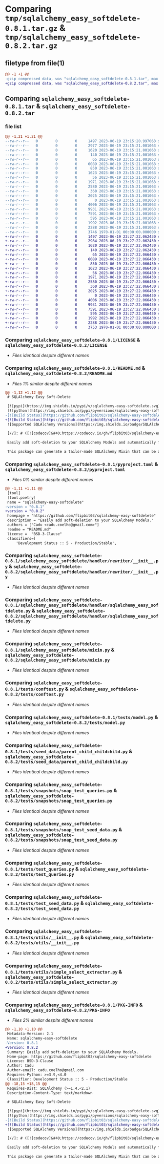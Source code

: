 # Comparing `tmp/sqlalchemy_easy_softdelete-0.8.1.tar.gz` & `tmp/sqlalchemy_easy_softdelete-0.8.2.tar.gz`

## filetype from file(1)

```diff
@@ -1 +1 @@
-gzip compressed data, was "sqlalchemy_easy_softdelete-0.8.1.tar", max compression
+gzip compressed data, was "sqlalchemy_easy_softdelete-0.8.2.tar", max compression
```

## Comparing `sqlalchemy_easy_softdelete-0.8.1.tar` & `sqlalchemy_easy_softdelete-0.8.2.tar`

### file list

```diff
@@ -1,21 +1,21 @@
--rw-r--r--   0        0        0     1497 2023-06-19 23:15:20.997063 sqlalchemy_easy_softdelete-0.8.1/LICENSE
--rw-r--r--   0        0        0     2977 2023-06-19 23:15:21.001063 sqlalchemy_easy_softdelete-0.8.1/README.md
--rw-r--r--   0        0        0     1620 2023-06-19 23:15:21.001063 sqlalchemy_easy_softdelete-0.8.1/pyproject.toml
--rw-r--r--   0        0        0      140 2023-06-19 23:15:21.001063 sqlalchemy_easy_softdelete-0.8.1/sqlalchemy_easy_softdelete/__init__.py
--rw-r--r--   0        0        0       65 2023-06-19 23:15:21.001063 sqlalchemy_easy_softdelete-0.8.1/sqlalchemy_easy_softdelete/handler/__init__.py
--rw-r--r--   0        0        0     6089 2023-06-19 23:15:21.001063 sqlalchemy_easy_softdelete-0.8.1/sqlalchemy_easy_softdelete/handler/rewriter/__init__.py
--rw-r--r--   0        0        0      850 2023-06-19 23:15:21.001063 sqlalchemy_easy_softdelete-0.8.1/sqlalchemy_easy_softdelete/handler/sqlalchemy_easy_softdelete.py
--rw-r--r--   0        0        0     1623 2023-06-19 23:15:21.001063 sqlalchemy_easy_softdelete-0.8.1/sqlalchemy_easy_softdelete/mixin.py
--rw-r--r--   0        0        0       56 2023-06-19 23:15:21.001063 sqlalchemy_easy_softdelete-0.8.1/tests/__init__.py
--rw-r--r--   0        0        0     1971 2023-06-19 23:15:21.001063 sqlalchemy_easy_softdelete-0.8.1/tests/conftest.py
--rw-r--r--   0        0        0     2580 2023-06-19 23:15:21.001063 sqlalchemy_easy_softdelete-0.8.1/tests/model.py
--rw-r--r--   0        0        0      360 2023-06-19 23:15:21.001063 sqlalchemy_easy_softdelete-0.8.1/tests/seed_data/__init__.py
--rw-r--r--   0        0        0     2025 2023-06-19 23:15:21.001063 sqlalchemy_easy_softdelete-0.8.1/tests/seed_data/parent_child_childchild.py
--rw-r--r--   0        0        0        0 2023-06-19 23:15:21.001063 sqlalchemy_easy_softdelete-0.8.1/tests/snapshots/__init__.py
--rw-r--r--   0        0        0     4006 2023-06-19 23:15:21.001063 sqlalchemy_easy_softdelete-0.8.1/tests/snapshots/snap_test_queries.py
--rw-r--r--   0        0        0     9931 2023-06-19 23:15:21.001063 sqlalchemy_easy_softdelete-0.8.1/tests/snapshots/snap_test_seed_data.py
--rw-r--r--   0        0        0     7591 2023-06-19 23:15:21.001063 sqlalchemy_easy_softdelete-0.8.1/tests/test_queries.py
--rw-r--r--   0        0        0      595 2023-06-19 23:15:21.001063 sqlalchemy_easy_softdelete-0.8.1/tests/test_seed_data.py
--rw-r--r--   0        0        0     1992 2023-06-19 23:15:21.001063 sqlalchemy_easy_softdelete-0.8.1/tests/utils/__init__.py
--rw-r--r--   0        0        0     2288 2023-06-19 23:15:21.001063 sqlalchemy_easy_softdelete-0.8.1/tests/utils/simple_select_extractor.py
--rw-r--r--   0        0        0     3746 1970-01-01 00:00:00.000000 sqlalchemy_easy_softdelete-0.8.1/PKG-INFO
+-rw-r--r--   0        0        0     1497 2023-06-19 23:27:22.062430 sqlalchemy_easy_softdelete-0.8.2/LICENSE
+-rw-r--r--   0        0        0     2984 2023-06-19 23:27:22.062430 sqlalchemy_easy_softdelete-0.8.2/README.md
+-rw-r--r--   0        0        0     1620 2023-06-19 23:27:22.062430 sqlalchemy_easy_softdelete-0.8.2/pyproject.toml
+-rw-r--r--   0        0        0      140 2023-06-19 23:27:22.062430 sqlalchemy_easy_softdelete-0.8.2/sqlalchemy_easy_softdelete/__init__.py
+-rw-r--r--   0        0        0       65 2023-06-19 23:27:22.066430 sqlalchemy_easy_softdelete-0.8.2/sqlalchemy_easy_softdelete/handler/__init__.py
+-rw-r--r--   0        0        0     6089 2023-06-19 23:27:22.066430 sqlalchemy_easy_softdelete-0.8.2/sqlalchemy_easy_softdelete/handler/rewriter/__init__.py
+-rw-r--r--   0        0        0      850 2023-06-19 23:27:22.066430 sqlalchemy_easy_softdelete-0.8.2/sqlalchemy_easy_softdelete/handler/sqlalchemy_easy_softdelete.py
+-rw-r--r--   0        0        0     1623 2023-06-19 23:27:22.066430 sqlalchemy_easy_softdelete-0.8.2/sqlalchemy_easy_softdelete/mixin.py
+-rw-r--r--   0        0        0       56 2023-06-19 23:27:22.066430 sqlalchemy_easy_softdelete-0.8.2/tests/__init__.py
+-rw-r--r--   0        0        0     1971 2023-06-19 23:27:22.066430 sqlalchemy_easy_softdelete-0.8.2/tests/conftest.py
+-rw-r--r--   0        0        0     2580 2023-06-19 23:27:22.066430 sqlalchemy_easy_softdelete-0.8.2/tests/model.py
+-rw-r--r--   0        0        0      360 2023-06-19 23:27:22.066430 sqlalchemy_easy_softdelete-0.8.2/tests/seed_data/__init__.py
+-rw-r--r--   0        0        0     2025 2023-06-19 23:27:22.066430 sqlalchemy_easy_softdelete-0.8.2/tests/seed_data/parent_child_childchild.py
+-rw-r--r--   0        0        0        0 2023-06-19 23:27:22.066430 sqlalchemy_easy_softdelete-0.8.2/tests/snapshots/__init__.py
+-rw-r--r--   0        0        0     4006 2023-06-19 23:27:22.066430 sqlalchemy_easy_softdelete-0.8.2/tests/snapshots/snap_test_queries.py
+-rw-r--r--   0        0        0     9931 2023-06-19 23:27:22.066430 sqlalchemy_easy_softdelete-0.8.2/tests/snapshots/snap_test_seed_data.py
+-rw-r--r--   0        0        0     7591 2023-06-19 23:27:22.066430 sqlalchemy_easy_softdelete-0.8.2/tests/test_queries.py
+-rw-r--r--   0        0        0      595 2023-06-19 23:27:22.066430 sqlalchemy_easy_softdelete-0.8.2/tests/test_seed_data.py
+-rw-r--r--   0        0        0     1992 2023-06-19 23:27:22.066430 sqlalchemy_easy_softdelete-0.8.2/tests/utils/__init__.py
+-rw-r--r--   0        0        0     2288 2023-06-19 23:27:22.066430 sqlalchemy_easy_softdelete-0.8.2/tests/utils/simple_select_extractor.py
+-rw-r--r--   0        0        0     3753 1970-01-01 00:00:00.000000 sqlalchemy_easy_softdelete-0.8.2/PKG-INFO
```

### Comparing `sqlalchemy_easy_softdelete-0.8.1/LICENSE` & `sqlalchemy_easy_softdelete-0.8.2/LICENSE`

 * *Files identical despite different names*

### Comparing `sqlalchemy_easy_softdelete-0.8.1/README.md` & `sqlalchemy_easy_softdelete-0.8.2/README.md`

 * *Files 1% similar despite different names*

```diff
@@ -1,12 +1,12 @@
 # SQLAlchemy Easy Soft-Delete
 
 [![pypi](https://img.shields.io/pypi/v/sqlalchemy-easy-softdelete.svg)](https://pypi.org/project/sqlalchemy-easy-softdelete/)
 [![python](https://img.shields.io/pypi/pyversions/sqlalchemy-easy-softdelete.svg)](https://pypi.org/project/sqlalchemy-easy-softdelete/)
-[![Build Status](https://github.com/flipbit03/sqlalchemy-easy-softdelete/actions/workflows/test.yml/badge.svg)](https://github.com/flipbit03/sqlalchemy-easy-softdelete/actions/workflows/test.yml)
+[![Build Status](https://github.com/flipbit03/sqlalchemy-easy-softdelete/actions/workflows/test_matrix.yml/badge.svg)](https://github.com/flipbit03/sqlalchemy-easy-softdelete/actions/workflows/test.yml)
 ![Supported SQLAlchemy Versions](https://img.shields.io/badge/SQLAlchemy-1.4%20%2F%202.0-brightgreen)
 
 [//]: # ([![codecov]&#40;https://codecov.io/gh/flipbit03/sqlalchemy-easy-softdelete/branch/main/graphs/badge.svg&#41;]&#40;https://codecov.io/github/flipbit03/sqlalchemy-easy-softdelete&#41;)
 
 Easily add soft-deletion to your SQLAlchemy Models and automatically filter out soft-deleted objects from your queries and relationships.
 
 This package can generate a tailor-made SQLAlchemy Mixin that can be added to your SQLAlchemy Models, making them contain a field that, when set, will mark the entity as being soft-deleted.
```

### Comparing `sqlalchemy_easy_softdelete-0.8.1/pyproject.toml` & `sqlalchemy_easy_softdelete-0.8.2/pyproject.toml`

 * *Files 0% similar despite different names*

```diff
@@ -1,11 +1,11 @@
 [tool]
 [tool.poetry]
 name = "sqlalchemy-easy-softdelete"
-version = "0.8.1"
+version = "0.8.2"
 homepage = "https://github.com/flipbit03/sqlalchemy-easy-softdelete"
 description = "Easily add soft-deletion to your SQLAlchemy Models."
 authors = ["Cadu <cadu.coelho@gmail.com>"]
 readme = "README.md"
 license =  "BSD-3-Clause"
 classifiers=[
     'Development Status :: 5 - Production/Stable',
```

### Comparing `sqlalchemy_easy_softdelete-0.8.1/sqlalchemy_easy_softdelete/handler/rewriter/__init__.py` & `sqlalchemy_easy_softdelete-0.8.2/sqlalchemy_easy_softdelete/handler/rewriter/__init__.py`

 * *Files identical despite different names*

### Comparing `sqlalchemy_easy_softdelete-0.8.1/sqlalchemy_easy_softdelete/handler/sqlalchemy_easy_softdelete.py` & `sqlalchemy_easy_softdelete-0.8.2/sqlalchemy_easy_softdelete/handler/sqlalchemy_easy_softdelete.py`

 * *Files identical despite different names*

### Comparing `sqlalchemy_easy_softdelete-0.8.1/sqlalchemy_easy_softdelete/mixin.py` & `sqlalchemy_easy_softdelete-0.8.2/sqlalchemy_easy_softdelete/mixin.py`

 * *Files identical despite different names*

### Comparing `sqlalchemy_easy_softdelete-0.8.1/tests/conftest.py` & `sqlalchemy_easy_softdelete-0.8.2/tests/conftest.py`

 * *Files identical despite different names*

### Comparing `sqlalchemy_easy_softdelete-0.8.1/tests/model.py` & `sqlalchemy_easy_softdelete-0.8.2/tests/model.py`

 * *Files identical despite different names*

### Comparing `sqlalchemy_easy_softdelete-0.8.1/tests/seed_data/parent_child_childchild.py` & `sqlalchemy_easy_softdelete-0.8.2/tests/seed_data/parent_child_childchild.py`

 * *Files identical despite different names*

### Comparing `sqlalchemy_easy_softdelete-0.8.1/tests/snapshots/snap_test_queries.py` & `sqlalchemy_easy_softdelete-0.8.2/tests/snapshots/snap_test_queries.py`

 * *Files identical despite different names*

### Comparing `sqlalchemy_easy_softdelete-0.8.1/tests/snapshots/snap_test_seed_data.py` & `sqlalchemy_easy_softdelete-0.8.2/tests/snapshots/snap_test_seed_data.py`

 * *Files identical despite different names*

### Comparing `sqlalchemy_easy_softdelete-0.8.1/tests/test_queries.py` & `sqlalchemy_easy_softdelete-0.8.2/tests/test_queries.py`

 * *Files identical despite different names*

### Comparing `sqlalchemy_easy_softdelete-0.8.1/tests/test_seed_data.py` & `sqlalchemy_easy_softdelete-0.8.2/tests/test_seed_data.py`

 * *Files identical despite different names*

### Comparing `sqlalchemy_easy_softdelete-0.8.1/tests/utils/__init__.py` & `sqlalchemy_easy_softdelete-0.8.2/tests/utils/__init__.py`

 * *Files identical despite different names*

### Comparing `sqlalchemy_easy_softdelete-0.8.1/tests/utils/simple_select_extractor.py` & `sqlalchemy_easy_softdelete-0.8.2/tests/utils/simple_select_extractor.py`

 * *Files identical despite different names*

### Comparing `sqlalchemy_easy_softdelete-0.8.1/PKG-INFO` & `sqlalchemy_easy_softdelete-0.8.2/PKG-INFO`

 * *Files 2% similar despite different names*

```diff
@@ -1,10 +1,10 @@
 Metadata-Version: 2.1
 Name: sqlalchemy-easy-softdelete
-Version: 0.8.1
+Version: 0.8.2
 Summary: Easily add soft-deletion to your SQLAlchemy Models.
 Home-page: https://github.com/flipbit03/sqlalchemy-easy-softdelete
 License: BSD-3-Clause
 Author: Cadu
 Author-email: cadu.coelho@gmail.com
 Requires-Python: >=3.9,<4.0
 Classifier: Development Status :: 5 - Production/Stable
@@ -18,15 +18,15 @@
 Requires-Dist: SQLAlchemy (>=1.4,<2.1)
 Description-Content-Type: text/markdown
 
 # SQLAlchemy Easy Soft-Delete
 
 [![pypi](https://img.shields.io/pypi/v/sqlalchemy-easy-softdelete.svg)](https://pypi.org/project/sqlalchemy-easy-softdelete/)
 [![python](https://img.shields.io/pypi/pyversions/sqlalchemy-easy-softdelete.svg)](https://pypi.org/project/sqlalchemy-easy-softdelete/)
-[![Build Status](https://github.com/flipbit03/sqlalchemy-easy-softdelete/actions/workflows/test.yml/badge.svg)](https://github.com/flipbit03/sqlalchemy-easy-softdelete/actions/workflows/test.yml)
+[![Build Status](https://github.com/flipbit03/sqlalchemy-easy-softdelete/actions/workflows/test_matrix.yml/badge.svg)](https://github.com/flipbit03/sqlalchemy-easy-softdelete/actions/workflows/test.yml)
 ![Supported SQLAlchemy Versions](https://img.shields.io/badge/SQLAlchemy-1.4%20%2F%202.0-brightgreen)
 
 [//]: # ([![codecov]&#40;https://codecov.io/gh/flipbit03/sqlalchemy-easy-softdelete/branch/main/graphs/badge.svg&#41;]&#40;https://codecov.io/github/flipbit03/sqlalchemy-easy-softdelete&#41;)
 
 Easily add soft-deletion to your SQLAlchemy Models and automatically filter out soft-deleted objects from your queries and relationships.
 
 This package can generate a tailor-made SQLAlchemy Mixin that can be added to your SQLAlchemy Models, making them contain a field that, when set, will mark the entity as being soft-deleted.
```

